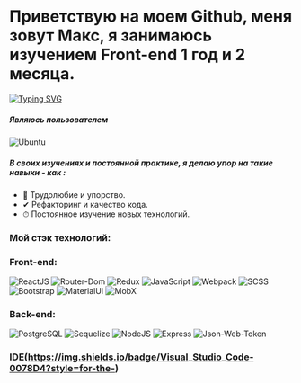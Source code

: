 <h1>Приветствую на моем Github, меня зовут Макс, я занимаюсь изучением Front-end 1 год и 2 месяца.</h1>

[![Typing SVG](https://readme-typing-svg.herokuapp.com?size=24&duration=3000&color=FFCC5B&width=500&height=40&lines=%D0%AF+Front-end+%D1%80%D0%B0%D0%B7%D1%80%D0%B0%D0%B1%D0%BE%D1%82%D1%87%D0%B8%D0%BA)](https://git.io/typing-svg)

<h5>Являюсь пользователем</h5> 
  
  ![Ubuntu](https://img.shields.io/badge/Ubuntu-E95420?style=for-the-badge&logo=ubuntu&logoColor=white)

<h5>В своих изучениях и постоянной практике, я делаю упор на такие навыки - как :</h5>

+ 🧼 Трудолюбие и упорство.
+ ✔ Рефакторинг и качество кода.
+ ⏱ Постоянное изучение новых технологий.

### Мой стэк технологий:
  
  ### Front-end:
  ![ReactJS](https://img.shields.io/badge/react-%2320232a.svg?style=for-the-badge&logo=react&logoColor=%2361DAFB)
  ![Router-Dom](https://img.shields.io/badge/React_Router-CA4245?style=for-the-badge&logo=react-router&logoColor=white)
  ![Redux](https://img.shields.io/badge/redux-%23593d88.svg?style=for-the-badge&logo=redux&logoColor=white)
  ![JavaScript](https://img.shields.io/badge/javascript-%23323330.svg?style=for-the-badge&logo=javascript&logoColor=%23F7DF1E)
  ![Webpack](https://img.shields.io/badge/webpack-%238DD6F9.svg?style=for-the-badge&logo=webpack&logoColor=black)
  ![SCSS](https://img.shields.io/badge/Scss-CC6699?style=for-the-badge&logo=sass&logoColor=white)
  ![Bootstrap](https://img.shields.io/badge/Bootstrap-563D7C?style=for-the-badge&logo=bootstrap&logoColor=white)
  ![MaterialUI](https://img.shields.io/badge/Material--UI-0081CB?style=for-the-badge&logo=material-ui&logoColor=white)
  ![MobX](https://img.shields.io/badge?style=for-the-badge&logo=material-ui&logoColor=white)

  ### Back-end: 

  ![PostgreSQL](https://img.shields.io/badge/PostgreSQL-316192?style=for-the-badge&logo=postgresql&logoColor=white)
  ![Sequelize](https://img.shields.io/badge/Sequelize-52B0E7?style=for-the-badge&logo=Sequelize&logoColor=white)
  ![NodeJS](https://img.shields.io/badge/Node.js-43853D?style=for-the-badge&logo=node.js&logoColor=white)
  ![Express](https://img.shields.io/badge/Express.js-404D59?style=for-the-badge)
  ![Json-Web-Token](https://img.shields.io/badge/json%20web%20tokens-323330?style=for-the-badge&logo=json-web-tokens&logoColor=pink)


### IDE(https://img.shields.io/badge/Visual_Studio_Code-0078D4?style=for-the-)
